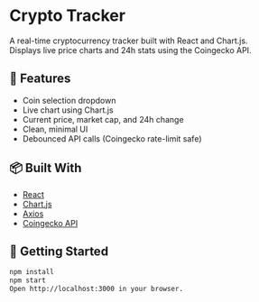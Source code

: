 # Crypto Tracker

A real-time cryptocurrency tracker built with React and Chart.js.  
Displays live price charts and 24h stats using the Coingecko API.

## 🔧 Features
- Coin selection dropdown
- Live chart using Chart.js
- Current price, market cap, and 24h change
- Clean, minimal UI
- Debounced API calls (Coingecko rate-limit safe)

## 📦 Built With
- [React](https://reactjs.org)
- [Chart.js](https://www.chartjs.org)
- [Axios](https://axios-http.com/)
- [Coingecko API](https://www.coingecko.com/en/api)

## 🚀 Getting Started
```bash
npm install
npm start
Open http://localhost:3000 in your browser.

